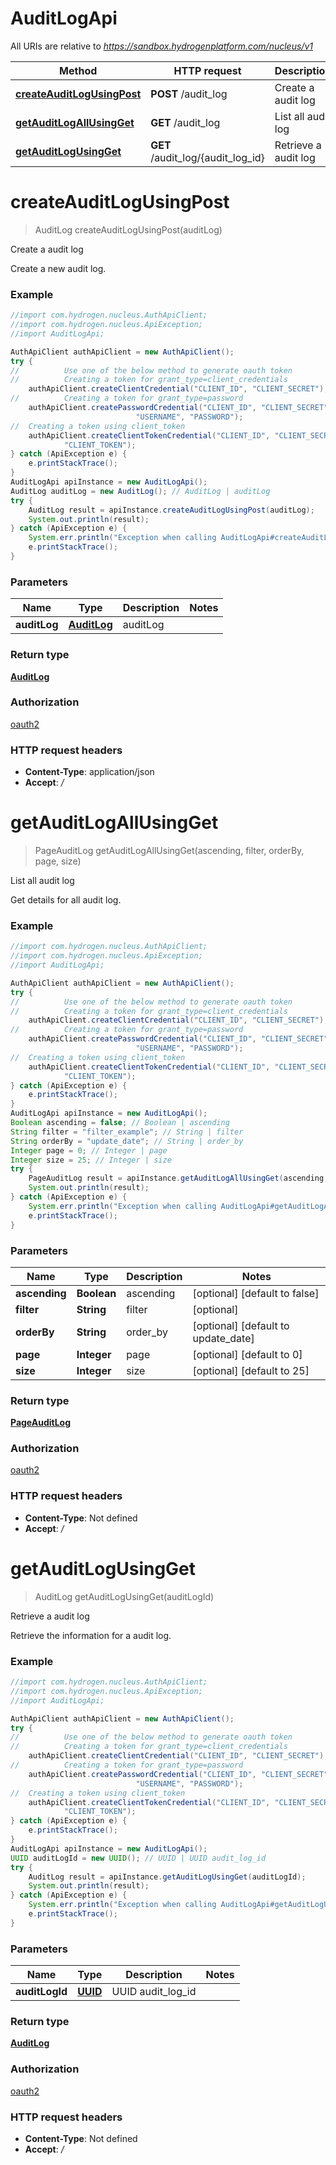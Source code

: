 # AuditLogApi

All URIs are relative to *https://sandbox.hydrogenplatform.com/nucleus/v1*

Method | HTTP request | Description
------------- | ------------- | -------------
[**createAuditLogUsingPost**](AuditLogApi.md#createAuditLogUsingPost) | **POST** /audit_log | Create a audit log
[**getAuditLogAllUsingGet**](AuditLogApi.md#getAuditLogAllUsingGet) | **GET** /audit_log | List all audit log
[**getAuditLogUsingGet**](AuditLogApi.md#getAuditLogUsingGet) | **GET** /audit_log/{audit_log_id} | Retrieve a audit log


<a name="createAuditLogUsingPost"></a>
# **createAuditLogUsingPost**
> AuditLog createAuditLogUsingPost(auditLog)

Create a audit log

Create a new audit log.

### Example
```java
//import com.hydrogen.nucleus.AuthApiClient;
//import com.hydrogen.nucleus.ApiException;
//import AuditLogApi;

AuthApiClient authApiClient = new AuthApiClient();
try {
//          Use one of the below method to generate oauth token        
//          Creating a token for grant_type=client_credentials            
    authApiClient.createClientCredential("CLIENT_ID", "CLIENT_SECRET");
//          Creating a token for grant_type=password
    authApiClient.createPasswordCredential("CLIENT_ID", "CLIENT_SECRET",
                            "USERNAME", "PASSWORD");     
//  Creating a token using client_token
    authApiClient.createClientTokenCredential("CLIENT_ID", "CLIENT_SECRET",
            "CLIENT_TOKEN");      
} catch (ApiException e) {
    e.printStackTrace();
}
AuditLogApi apiInstance = new AuditLogApi();
AuditLog auditLog = new AuditLog(); // AuditLog | auditLog
try {
    AuditLog result = apiInstance.createAuditLogUsingPost(auditLog);
    System.out.println(result);
} catch (ApiException e) {
    System.err.println("Exception when calling AuditLogApi#createAuditLogUsingPost");
    e.printStackTrace();
}
```

### Parameters

Name | Type | Description  | Notes
------------- | ------------- | ------------- | -------------
 **auditLog** | [**AuditLog**](AuditLog.md)| auditLog |

### Return type

[**AuditLog**](AuditLog.md)

### Authorization

[oauth2](../README.md#oauth2)

### HTTP request headers

 - **Content-Type**: application/json
 - **Accept**: */*

<a name="getAuditLogAllUsingGet"></a>
# **getAuditLogAllUsingGet**
> PageAuditLog getAuditLogAllUsingGet(ascending, filter, orderBy, page, size)

List all audit log

Get details for all audit log.

### Example
```java
//import com.hydrogen.nucleus.AuthApiClient;
//import com.hydrogen.nucleus.ApiException;
//import AuditLogApi;

AuthApiClient authApiClient = new AuthApiClient();
try {
//          Use one of the below method to generate oauth token        
//          Creating a token for grant_type=client_credentials            
    authApiClient.createClientCredential("CLIENT_ID", "CLIENT_SECRET");
//          Creating a token for grant_type=password
    authApiClient.createPasswordCredential("CLIENT_ID", "CLIENT_SECRET",
                            "USERNAME", "PASSWORD");     
//  Creating a token using client_token
    authApiClient.createClientTokenCredential("CLIENT_ID", "CLIENT_SECRET",
            "CLIENT_TOKEN");      
} catch (ApiException e) {
    e.printStackTrace();
}
AuditLogApi apiInstance = new AuditLogApi();
Boolean ascending = false; // Boolean | ascending
String filter = "filter_example"; // String | filter
String orderBy = "update_date"; // String | order_by
Integer page = 0; // Integer | page
Integer size = 25; // Integer | size
try {
    PageAuditLog result = apiInstance.getAuditLogAllUsingGet(ascending, filter, orderBy, page, size);
    System.out.println(result);
} catch (ApiException e) {
    System.err.println("Exception when calling AuditLogApi#getAuditLogAllUsingGet");
    e.printStackTrace();
}
```

### Parameters

Name | Type | Description  | Notes
------------- | ------------- | ------------- | -------------
 **ascending** | **Boolean**| ascending | [optional] [default to false]
 **filter** | **String**| filter | [optional]
 **orderBy** | **String**| order_by | [optional] [default to update_date]
 **page** | **Integer**| page | [optional] [default to 0]
 **size** | **Integer**| size | [optional] [default to 25]

### Return type

[**PageAuditLog**](PageAuditLog.md)

### Authorization

[oauth2](../README.md#oauth2)

### HTTP request headers

 - **Content-Type**: Not defined
 - **Accept**: */*

<a name="getAuditLogUsingGet"></a>
# **getAuditLogUsingGet**
> AuditLog getAuditLogUsingGet(auditLogId)

Retrieve a audit log

Retrieve the information for a audit log.

### Example
```java
//import com.hydrogen.nucleus.AuthApiClient;
//import com.hydrogen.nucleus.ApiException;
//import AuditLogApi;

AuthApiClient authApiClient = new AuthApiClient();
try {
//          Use one of the below method to generate oauth token        
//          Creating a token for grant_type=client_credentials            
    authApiClient.createClientCredential("CLIENT_ID", "CLIENT_SECRET");
//          Creating a token for grant_type=password
    authApiClient.createPasswordCredential("CLIENT_ID", "CLIENT_SECRET",
                            "USERNAME", "PASSWORD");     
//  Creating a token using client_token
    authApiClient.createClientTokenCredential("CLIENT_ID", "CLIENT_SECRET",
            "CLIENT_TOKEN");      
} catch (ApiException e) {
    e.printStackTrace();
}
AuditLogApi apiInstance = new AuditLogApi();
UUID auditLogId = new UUID(); // UUID | UUID audit_log_id
try {
    AuditLog result = apiInstance.getAuditLogUsingGet(auditLogId);
    System.out.println(result);
} catch (ApiException e) {
    System.err.println("Exception when calling AuditLogApi#getAuditLogUsingGet");
    e.printStackTrace();
}
```

### Parameters

Name | Type | Description  | Notes
------------- | ------------- | ------------- | -------------
 **auditLogId** | [**UUID**](.md)| UUID audit_log_id |

### Return type

[**AuditLog**](AuditLog.md)

### Authorization

[oauth2](../README.md#oauth2)

### HTTP request headers

 - **Content-Type**: Not defined
 - **Accept**: */*

